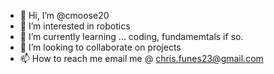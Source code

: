 - 👋 Hi, I’m @cmoose20
- 👀 I’m interested in robotics
- 🌱 I’m currently learning ... coding, fundamemtals if so.
- 💞️ I’m looking to collaborate on projects
- 📫 How to reach me email me @ chris.funes23@gmail.com

<!---
cmoose20/cmoose20 is a ✨ special ✨ repository because its `README.md` (this file) appears on your GitHub profile.
You can click the Preview link to take a look at your changes.
--->
